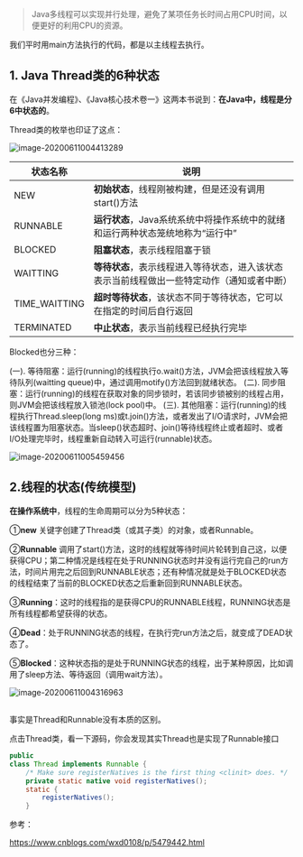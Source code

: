 > Java多线程可以实现并行处理，避免了某项任务长时间占用CPU时间，以便更好的利用CPU的资源。

我们平时用main方法执行的代码，都是以主线程去执行。

## 1. Java Thread类的6种状态

在《Java并发编程》、《Java核心技术卷一》这两本书说到：**在Java中，线程是分6中状态的**。

Thread类的枚举也印证了这点：

![image-20200611004413289](C:\Users\Administrator\AppData\Roaming\Typora\typora-user-images\image-20200611004413289.png)

| 状态名称      | 说明                                                         |
| ------------- | ------------------------------------------------------------ |
| NEW           | **初始状态**，线程刚被构建，但是还没有调用start()方法        |
| RUNNABLE      | **运行状态**，Java系统系统中将操作系统中的就绪和运行两种状态笼统地称为“运行中” |
| BLOCKED       | **阻塞状态**，表示线程阻塞于锁                               |
| WAITTING      | **等待状态**，表示线程进入等待状态，进入该状态表示当前线程做出一些特定动作（通知或者中断） |
| TIME_WAITTING | **超时等待状态**，该状态不同于等待状态，它可以在指定的时间后自行返回 |
| TERMINATED    | **中止状态**，表示当前线程已经执行完毕                       |

Blocked也分三种：

(一). 等待阻塞：运行(running)的线程执行o.wait()方法，JVM会把该线程放入等待队列(waitting queue)中，通过调用motify()方法回到就绪状态。
(二). 同步阻塞：运行(running)的线程在获取对象的同步锁时，若该同步锁被别的线程占用，则JVM会把该线程放入锁池(lock pool)中。
(三). 其他阻塞：运行(running)的线程执行Thread.sleep(long ms)或t.join()方法，或者发出了I/O请求时，JVM会把该线程置为阻塞状态。当sleep()状态超时、join()等待线程终止或者超时、或者I/O处理完毕时，线程重新自动转入可运行(runnable)状态。

![image-20200611005459456](F:\笔记\yudianxxJavaNote\Java\Java线程\picture\image-20200611005459456.png)

## 2.线程的状态(传统模型)

**在操作系统中**，线程的生命周期可以分为5种状态：

①**new** 关键字创建了Thread类（或其子类）的对象，或者Runnable。

②**Runnable** 调用了start()方法，这时的线程就等待时间片轮转到自己这，以便获得CPU；第二种情况是线程在处于RUNNING状态时并没有运行完自己的run方法，时间片用完之后回到RUNNABLE状态；还有种情况就是处于BLOCKED状态的线程结束了当前的BLOCKED状态之后重新回到RUNNABLE状态。

③**Running**：这时的线程指的是获得CPU的RUNNABLE线程，RUNNING状态是所有线程都希望获得的状态。

④**Dead**：处于RUNNING状态的线程，在执行完run方法之后，就变成了DEAD状态了。

⑤**Blocked**：这种状态指的是处于RUNNING状态的线程，出于某种原因，比如调用了sleep方法、等待返回（调用wait方法）。



![image-20200611004316963](C:\Users\Administrator\AppData\Roaming\Typora\typora-user-images\image-20200611004316963.png)

## 



事实是Thread和Runnable没有本质的区别。

点击Thread类，看一下源码，你会发现其实Thread也是实现了Runnable接口

```java
public
class Thread implements Runnable {
    /* Make sure registerNatives is the first thing <clinit> does. */
    private static native void registerNatives();
    static {
        registerNatives();
    }
```



参考：

https://www.cnblogs.com/wxd0108/p/5479442.html